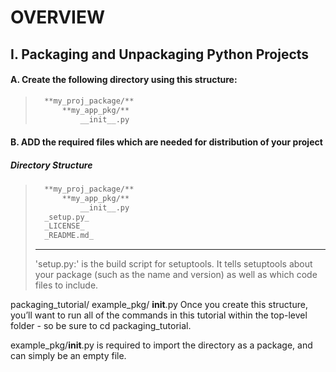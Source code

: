 # OVERVIEW
## **I.** Packaging and Unpackaging Python Projects

#### A. Create the following directory using this structure:
> ```bash
>	**my_proj_package/**
>		**my_app_pkg/**
>			__init__.py
> ```

#### B. ADD the required files which are needed for distribution of your project
##### Directory Structure
> ```bash
>	**my_proj_package/**
>		**my_app_pkg/**
>			__init__.py
>	_setup.py_
>	_LICENSE_
>	_README.md_
> ```
>___
> 'setup.py:' is the build script for setuptools. It tells setuptools about your package (such as the name and version) as well as which code files to include.



packaging_tutorial/
  example_pkg/
    __init__.py
Once you create this structure, you’ll want to run all of the commands in this tutorial within the top-level folder - so be sure to cd packaging_tutorial.

example_pkg/__init__.py is required to import the directory as a package, and can simply be an empty file.
